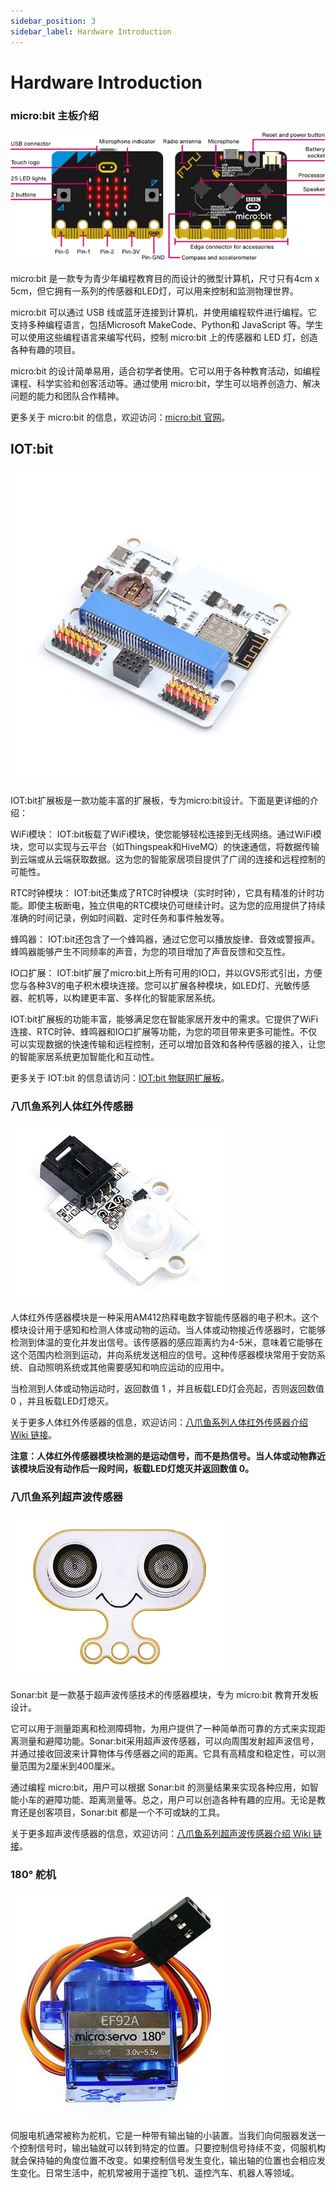 ```yaml
---
sidebar_position: 3
sidebar_label: Hardware Introduction
---
```


# Hardware Introduction

### micro:bit 主板介绍

![](./images/microbit-smart-maker-kit-case02-01.png)

micro:bit 是一款专为青少年编程教育目的而设计的微型计算机，尺寸只有4cm x 5cm，但它拥有一系列的传感器和LED灯，可以用来控制和监测物理世界。

micro:bit 可以通过 USB 线或蓝牙连接到计算机，并使用编程软件进行编程。它支持多种编程语言，包括Microsoft MakeCode、Python和 JavaScript 等。学生可以使用这些编程语言来编写代码，控制 micro:bit 上的传感器和 LED 灯，创造各种有趣的项目。

micro:bit 的设计简单易用，适合初学者使用。它可以用于各种教育活动，如编程课程、科学实验和创客活动等。通过使用 micro:bit，学生可以培养创造力、解决问题的能力和团队合作精神。

更多关于 micro:bit 的信息，欢迎访问：[micro:bit 官网](https://microbit.org/)。

## IOT:bit

![](./images/hardware-introduction-01.png)

IOT:bit扩展板是一款功能丰富的扩展板，专为micro:bit设计。下面是更详细的介绍：

WiFi模块：
IOT:bit板载了WiFi模块，使您能够轻松连接到无线网络。通过WiFi模块，您可以实现与云平台（如Thingspeak和HiveMQ）的快速通信，将数据传输到云端或从云端获取数据。这为您的智能家居项目提供了广阔的连接和远程控制的可能性。

RTC时钟模块：
IOT:bit还集成了RTC时钟模块（实时时钟），它具有精准的计时功能。即使主板断电，独立供电的RTC模块仍可继续计时。这为您的应用提供了持续准确的时间记录，例如时间戳、定时任务和事件触发等。

蜂鸣器：
IOT:bit还包含了一个蜂鸣器，通过它您可以播放旋律、音效或警报声。蜂鸣器能够产生不同频率的声音，为您的项目增加了声音反馈和交互性。

IO口扩展：
IOT:bit扩展了micro:bit上所有可用的IO口，并以GVS形式引出，方便您与各种3V的电子积木模块连接。您可以扩展各种模块，如LED灯、光敏传感器、舵机等，以构建更丰富、多样化的智能家居系统。

IOT:bit扩展板的功能丰富，能够满足您在智能家居开发中的需求。它提供了WiFi连接、RTC时钟、蜂鸣器和IO口扩展等功能，为您的项目带来更多可能性。不仅可以实现数据的快速传输和远程控制，还可以增加音效和各种传感器的接入，让您的智能家居系统更加智能化和互动性。

更多关于 IOT:bit 的信息请访问：[IOT:bit 物联网扩展板](http://wiki.elecfreaks.com/en/microbit/expansion-board/iot-bit/)。

### 八爪鱼系列人体红外传感器

![](./images/microbit-smart-maker-kit-case03-01-3-1.png)

人体红外传感器模块是一种采用AM412热释电数字智能传感器的电子积木。这个模块设计用于感知和检测人体或动物的运动。当人体或动物接近传感器时，它能够检测到体温的变化并发出信号。该传感器的感应距离约为4-5米，意味着它能够在这个范围内检测到运动，并向系统发送相应的信号。这种传感器模块常用于安防系统、自动照明系统或其他需要感知和响应运动的应用中。

当检测到人体或动物运动时，返回数值 1 ，并且板载LED灯会亮起，否则返回数值 0 ，并且板载LED灯熄灭。

关于更多人体红外传感器的信息，欢迎访问：[八爪鱼系列人体红外传感器介绍 Wiki 链接](http://wiki.elecfreaks.com/en/microbit/sensor/octopus-sensors/sensor/octopus_ef04055/)。

**注意：人体红外传感器模块检测的是运动信号，而不是热信号。当人体或动物靠近该模块后没有动作后一段时间，板载LED灯熄灭并返回数值 0。**

### 八爪鱼系列超声波传感器

![](./images/microbit-smart-maker-kit-case03-01-3.png)

Sonar:bit 是一款基于超声波传感技术的传感器模块，专为 micro:bit 教育开发板设计。

它可以用于测量距离和检测障碍物，为用户提供了一种简单而可靠的方式来实现距离测量和避障功能。Sonar:bit采用超声波传感器，可以向周围发射超声波信号，并通过接收回波来计算物体与传感器之间的距离。它具有高精度和稳定性，可以测量范围为2厘米到400厘米。

通过编程 micro:bit，用户可以根据 Sonar:bit 的测量结果来实现各种应用，如智能小车的避障功能、距离测量等。总之，用户可以创造各种有趣的应用。无论是教育还是创客项目，Sonar:bit 都是一个不可或缺的工具。

关于更多超声波传感器的信息，欢迎访问：[八爪鱼系列超声波传感器介绍 Wiki 链接](http://wiki.elecfreaks.com/en/microbit/sensor/octopus-sensors/sensor/sonar_bit)。

### 180° 舵机

![](./images/microbit-smart-maker-kit-case03-01-4.png)

伺服电机通常被称为舵机，它是一种带有输出轴的小装置。当我们向伺服器发送一个控制信号时，输出轴就可以转到特定的位置。只要控制信号持续不变，伺服机构就会保持轴的角度位置不改变。如果控制信号发生变化，输出轴的位置也会相应发生变化。日常生活中，舵机常被用于遥控飞机、遥控汽车、机器人等领域。
